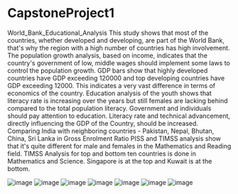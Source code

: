 # CapstoneProject1
World_Bank_Educational_Analysis
This study shows that most of the countries, whether developed and developing, are part of the World Bank, that's why the region with a high number of countries has high involvement. 
The population growth analysis, based on income, indicates that the country's government of low, middle wages should implement some laws to control the  population growth.
GDP bars show that highly developed countries have GDP exceeding 120000 and  top developing countries have GDP exceeding 12000. This indicates a very vast difference in terms of economics of the country.
Education analysis of the youth shows that literacy rate is increasing over the years but still females are lacking behind compared to the total population literacy. Government and individuals should pay attention to education.
Literacy rate and technical advancement, directly influencing the GDP of the Country, should be increased.
 Comparing India with neighboring countries - Pakistan, Nepal, Bhutan, China, Sri Lanka in Gross Enrolment Ratio
PISS and TIMSS analysis show that it's quite different for male and females in the Mathematics and Reading field. TIMSS Analysis for top and bottom ten countries is done in Mathematics and Science. Singapore is at the top and Kuwait is at the bottom.

![image](https://user-images.githubusercontent.com/106422324/175823239-1a4963ae-f28a-44bb-b3cb-a27d2f82e531.png)
![image](https://user-images.githubusercontent.com/106422324/175823260-2244f74f-0ec5-40ae-893b-57acd8aa1a78.png)
![image](https://user-images.githubusercontent.com/106422324/175823275-092e887c-6dab-4314-a00b-c0eb5b3d883a.png)
![image](https://user-images.githubusercontent.com/106422324/175823289-611476ae-8524-4f2c-ae07-faf4ea00981e.png)
![image](https://user-images.githubusercontent.com/106422324/175823299-f48352b3-b6a5-4747-aeac-d5839823f1fc.png)
![image](https://user-images.githubusercontent.com/106422324/175823311-c683dce7-55b4-4e83-a6eb-c44e92eff938.png)
![image](https://user-images.githubusercontent.com/106422324/175823325-0b9e8feb-2c95-47f1-9aef-a4e1bac9217b.png)
